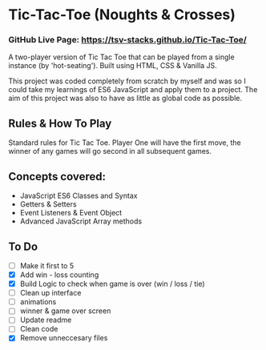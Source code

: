 # Tic-Tac-Toe (Noughts & Crosses)

### GitHub Live Page: https://tsv-stacks.github.io/Tic-Tac-Toe/

A two-player version of Tic Tac Toe that can be played from a single instance (by 'hot-seating'). Built using HTML, CSS & Vanilla JS.

This project was coded completely from scratch by myself and was so I could take my learnings of ES6 JavaScript and apply them to a project. The aim of this project was also to have as little as global code as possible.

## Rules & How To Play

Standard rules for Tic Tac Toe. Player One will have the first move, the winner of any games will go second in all subsequent games.

## Concepts covered:

- JavaScript ES6 Classes and Syntax
- Getters & Setters
- Event Listeners & Event Object
- Advanced JavaScript Array methods

## To Do

- [ ] Make it first to 5
- [x] Add win - loss counting
- [x] Build Logic to check when game is over (win / loss / tie)
- [ ] Clean up interface
- [ ] animations
- [ ] winner & game over screen
- [ ] Update readme
- [ ] Clean code
- [x] Remove unneccesary files
